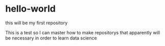 # hello-world
this will be my first repository

This is a test so I can master how to make repositorys that apparently will be necessary in order to learn data science
